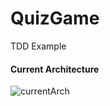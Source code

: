 # QuizGame
 TDD Example


#### Current Architecture

![currentArch](https://github.com/altunog/QuizGame/assets/53496232/721e19aa-f0c8-4fb3-aa64-e5a7ee0347de)

